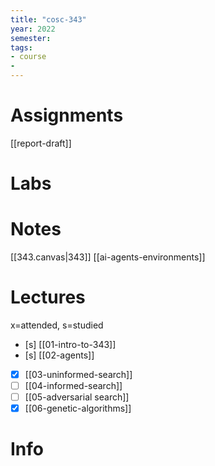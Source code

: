 ```yaml
---
title: "cosc-343"
year: 2022
semester: 
tags: 
- course
- 
---
```

# Assignments
[[report-draft]]

# Labs

# Notes

[[343.canvas|343]]
[[ai-agents-environments]]

# Lectures
x=attended, s=studied
- [s] [[01-intro-to-343]]
- [s] [[02-agents]]
- [x] [[03-uninformed-search]]
- [ ] [[04-informed-search]]
- [ ] [[05-adversarial search]]
- [x] [[06-genetic-algorithms]]

# Info
